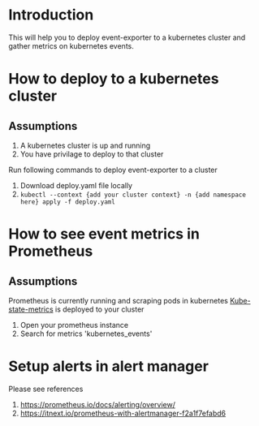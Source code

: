 # Introduction
This will help you to deploy event-exporter to a kubernetes cluster and gather metrics on kubernetes events.

# How to deploy to a kubernetes cluster
## Assumptions
1. A kubernetes cluster is up and running
2. You have privilage to deploy to that cluster

Run following commands to deploy event-exporter to a cluster

1. Download deploy.yaml file locally
2. `kubectl --context {add your cluster context} -n {add namespace here} apply -f deploy.yaml`


# How to see event metrics in Prometheus

## Assumptions
Prometheus is currently running and scraping pods in kubernetes
[Kube-state-metrics](https://github.com/kubernetes/kube-state-metrics) is deployed to your cluster

1. Open your prometheus instance
2. Search for metrics 'kubernetes_events'

# Setup alerts in alert manager

Please see references
1. https://prometheus.io/docs/alerting/overview/
2. https://itnext.io/prometheus-with-alertmanager-f2a1f7efabd6

